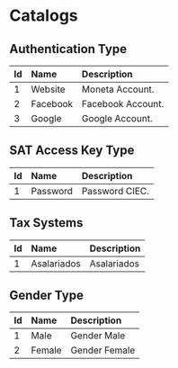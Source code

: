 # Catalogs

## Authentication Type

Id | Name | Description
:--------- | :--------- | :-----------
1 | Website | Moneta Account.
2 | Facebook | Facebook Account.
3 | Google | Google Account.





## SAT Access Key Type

Id | Name | Description
:--------- | :--------- | :-----------
1 | Password | Password CIEC.





## Tax Systems

Id | Name | Description
:--------- | :--------- | :-----------
1 | Asalariados | Asalariados




## Gender Type

Id | Name | Description
:--------- | :--------- | :-----------
1 | Male | Gender Male
2 | Female | Gender Female